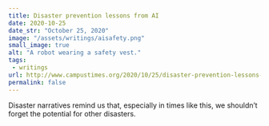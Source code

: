 ```yaml
---
title: Disaster prevention lessons from AI
date: 2020-10-25
date_str: "October 25, 2020"
image: "/assets/writings/aisafety.png"
small_image: true
alt: "A robot wearing a safety vest."
tags:
 - writings
url: http://www.campustimes.org/2020/10/25/disaster-prevention-lessons-from-ai
permalink: false
---
```


Disaster narratives remind us that, especially in times like this, we shouldn’t forget the potential for other disasters.